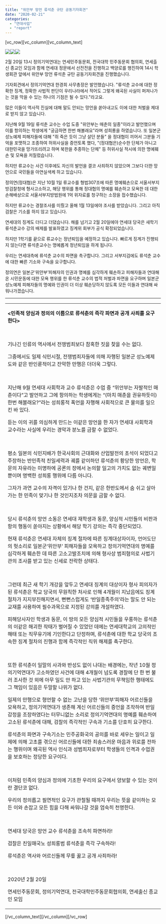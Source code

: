 ```yaml
---
title: "위안부 망언 류석춘 규탄 공동기자회견"
date: "2020-02-21"
categories: 
  - "연대사업"
  - "report"
---
```


\[vc\_row\]\[vc\_column\]\[vc\_column\_text\]

![](https://r2.womenandwar.net/2020/02/photo_2020-02-20_14-17-52.jpg)![](https://r2.womenandwar.net/2020/02/photo_2020-02-20_14-18-03.jpg)![](https://r2.womenandwar.net/2020/02/photo_2020-02-20_16-23-39.jpg)

2월 20일 13시 정의기억연대는 연세민주동문회, 전국대학 민주동문회 협의회, 연세출신 종교인 모임과 함께 연세대 정문에서 선전전을 진행하고 백양로를 행진하여 14시 학생회관 앞에서 위안부 망언 류석춘 규탄 공동기자회견을 진행했습니다.

기자회견에서 정의기억연대 한경희 사무총장은 발언했습니다. "류석춘 교수에 대한 정확한 징계, 정확한 사법적 판단이 우리나라에서 적어도 그렇게 왜곡된 사실이 퍼져나가는 것을 막을 수 있는 하나의 기점은 될 수 있다."라고요.

많은 이들이 역사적 진실에 대해 말도 안되는 망언을 쏟아내고도 이에 대한 처벌을 제대로 받지 않고 있습니다.

지난해 9월 19일 류석춘 교수는 수업 도중 "위안부는 매춘의 일종"이라고 발언했으며 이를 항의하는 학생에게 "궁금하면 한번 해볼래요"라며 성희롱을 하였습니다. 또 일본군성노예제 피해자들에 대해 "쥐 죽은 듯이 그냥 살던 분들" 을 정대협이 끼어서 그분들 기억을 포맷하고 조종하여 허위사실을 증언토록 했다, "(정대협은)순수한 단체가 아니고 대한민국을 망가뜨리려고 하며 북한을 추종하는 단체" 등 허위사실 적시에 의한 명예훼손 및 모욕을 저질렀습니다.

하지만 류교수는 사건 이후에도 자신의 발언을 결코 사죄하지 않았으며 그보다 더한 망언으로 국민들을 아연실색케 하고 있습니다.

정의연(정대협)은 지난 10월 1일 류교수를 형법307조에 따른 명예훼손으로 서울서부지방검찰청에 형사고소하고, 해당 행위를 통해 정대협의 명예를 훼손하고 모욕한 데 대한 손해배상으로 서울서부지방법원에 1억 위자료를 청구하는 소장을 접수했습니다.

하지만 류교수는 경찰조사를 미뤘고 올해 1월 13일에야 조사를 받았습니다. 그리고 아직 검찰은 기소를 하지 않고 있습니다.

연세대의 징계도 더디고 더뎠습니다. 해를 넘기고 2월 20일에야 연세대 당국은 새학기 류석춘교수 강의 배제를 발표하였고 징계위 회부가 공식 확정되었습니다.

하지만 1학기를 끝으로 류교수는 정년퇴임을 예정하고 있습니다. 빠르게 징계가 진행되지 않는다면 류석춘교수는 명예롭게 정년퇴임을 하게 됩니다.

우리는 연세대측에 류석춘 교수의 파면을 촉구합니다. 그리고 서부지검에도 류석춘 교수에 대한 빠른 기소와 구속을 요구합니다.

정의연은 일본군‘위안부’피해자의 인권과 명예를 심각하게 훼손하고 피해자들과 연대해 온 시민운동에 대한 모욕 행위를 한 류석춘 교수의 법적 처벌과 파면을 요구하며 일본군성노예제 피해자들의 명예와 인권이 더 이상 훼손당하지 않도록 모든 이들과 연대해 싸워나가겠습니다.

* * *

<table class="table_sub_read" cellspacing="0"><tbody><tr><td class="td_sub_read_contents"><div id="textinput"><p><strong><span class="bold">&lt;민족적 양심과 정의의 이름으로 류석춘의 즉각 파면과 공개 사죄를 요구한다&gt;</span></strong></p><p>&nbsp;</p><p>기나긴 인류의 역사에서 전쟁범죄보다 참혹한 짓을 찾을 수는 없다.</p><p>그중에서도 일제 식민시절, 전쟁범죄자들에 의해 자행된 일본군 성노예제도와 같은 반인륜적이고 잔악한 만행은 더더욱 그렇다.</p><p>&nbsp;</p><p>지난해 9월 연세대 사회학과 교수 류석춘은 수업 중 “위안부는 자발적인 매춘이다”고 발언하고 그에 항의하는 학생에게는 “(마치 매춘을 권유하듯이)한번 해볼래요?”라는 성희롱적 폭언을 자행해 사회적으로 큰 물의를 일으킨 바 있다.</p><p>듣는 이의 귀를 의심하게 만드는 이같은 망언을 한 자가 연세대 사회학과 교수라는 사실에 우리는 경악과 분노를 금할 수 없었다.</p><p>&nbsp;</p><p>평소 일본의 식민지배가 한국사회의 근대화와 산업발전의 초석이 되었다고 주장하는 반민족적 친일세력과 궤를 같이하던 류석춘의 황당한 망언은, 학문의 자유라는 미명하에 공론의 장에서 논의할 일고의 가치도 없는 궤변일 뿐이며 명백한 성희롱 행위에 다름 아니다.</p><p>그자가 과연 교수의 자격이 있기나 한 건지, 같은 한반도에서 숨 쉬고 살아가는 한 민족이 맞기나 한 것인지조차 의문을 금할 수 없다.</p><p>&nbsp;</p><p>당시 류석춘의 망언 소동은 연세대 재학생과 동문, 양심적 시민들의 비판과 항의 행동이 쏟아지는 상황에서 해당 학기 강의는 즉각 중단되었다.</p><p>현재 류석춘은 연세대 자체의 징계 절차에 따른 징계대상자이자, 언어도단의 헛소리로 일본군‘위안부’ 피해자들을 모욕하고 정의기억연대의 명예를 심각하게 훼손한 데 따른 고소고발조치에 의해 형사상 범죄혐의로 사법기관의 조사를 받고 있는 신세로 전락한 상태다.</p><p>&nbsp;</p><p>그런데 최근 새 학기 개강을 앞두고 연세대 징계의 대상이자 형사 피의자가 된 류석춘은 학교 당국의 무원칙한 처사로 인해 4개월이 지났음에도 징계 절차가 지지부진해지면서, 뻔뻔스럽게도 ‘반일종족주의’라는 말도 안 되는 교재를 사용하여 필수과목으로 지정된 강의를 개설하였다.</p><p>피해당사자인 학생과 동문, 이 땅의 모든 양심적 시민들을 우롱하는 류석춘의 이같은 해괴한 작태가 벌어질 수 있었던 데에는 연세대학교의 고의적인 해태 또는 직무유기에 기인한다고 단정하며, 류석춘에 대한 학교 당국의 조속한 징계 절차의 진행과 함께 즉각적인 직위 해제를 촉구한다.</p><p>&nbsp;</p><p>또한 류석춘이 일말의 사과와 반성도 없이 나대는 배경에는, 작년 10월 정의기억연대가 고소하였던 사건에 대해 4개월이 넘도록 경찰에 단 한 번 불러 조사한 것 외에 아무 일도 안 하고 있는 사법기관의 무책임한 행태에도 그 책임이 있음은 두말할 나위가 없다.</p><p>일제의 만행으로 형언할 수 없는 고난을 당한 ‘위안부’피해자 어르신들을 모욕하고, 정의기억연대가 생존해 계신 어르신들의 증언을 조작하여 반일감정을 조장하였다는 터무니없는 소리로 정의기억연대의 명예를 훼손하여 고소된 류석춘에 대해, 검찰의 즉각적인 구속과 기소를 단호히 요구한다.</p><p>류석춘의 파면과 구속기소는 민주공화국의 공의를 바로 세우는 일이고 일제에 의해 고초를 겪으신 어르신들에 대한 죄송스러운 마음과 위로를 전하는 행위이며 왜곡된 역사 인식과 성범죄자로부터 학생들의 인격과 수업권을 보호하는 정당한 요구이다.</p><p>&nbsp;</p><p>이처럼 민족의 양심과 정의에 기초한 우리의 요구에서 양보할 수 있는 것이란 결단코 없다.</p><p>우리의 정의롭고 필연적인 요구가 관철될 때까지 우리는 뜻을 같이하는 모든 이와 손잡고 모든 힘을 다해 싸워나갈 것을 엄숙히 천명한다.</p><p>&nbsp;</p><p>연세대 당국은 망언 교수 류석춘을 조속히 파면하라!</p><p>검찰은 친일매국노 성희롱범 류석춘을 즉각 구속하라!</p><p>류석춘은 역사와 어르신들께 무릎 꿇고 공개 사죄하라!</p><p>&nbsp;</p><p>2020년 2월 20일</p><p>연세민주동문회, 정의기억연대, 전국대학민주동문회협의회, 연세출신 종교인 모임</p></div></td></tr></tbody></table>

\[/vc\_column\_text\]\[/vc\_column\]\[/vc\_row\]
